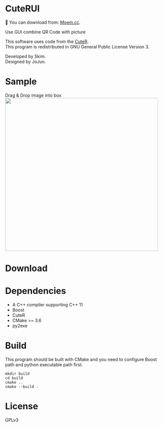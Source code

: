 # CuteRUI

:floppy_disk: You can download from: [Moem.cc](https://www.moem.cc/software/CuteRUI). 

Use GUI combine QR Code with picture

This software uses code from the [CuteR](https://github.com/chinuno-usami/CuteR).  
This program is redistributed in GNU General Public License Version 3.

Developed by Skim.  
Designed by JoJun.

# Sample

Drag & Drop image into box  
<img src="https://raw.githubusercontent.com/jojuniori/CuteRUI/master/sample.png" width="495px">

# Download

# Dependencies

* A C++ compiler supporting C++ 11
* Boost
* CuteR
* CMake >= 3.6
* py2exe

# Build

This program should be built with CMake and you need to configure Boost path and python executable path first.
```
mkdir build
cd build
cmake ..
cmake --build .
```

# License

GPLv3
